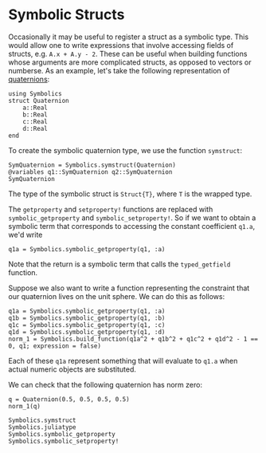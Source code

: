 # Symbolic Structs

Occasionally it may be useful to register a struct as a symbolic type. This would allow one
to write expressions that involve accessing fields of structs, e.g. `A.x + A.y - 2`. These
can be useful when building functions whose arguments are more complicated structs, as 
opposed to vectors or numberse. As an example, let's take the following representation of 
[quaternions](https://en.wikipedia.org/wiki/Quaternion):
```@example struct
using Symbolics
struct Quaternion
    a::Real
    b::Real
    c::Real
    d::Real
end
```

To create the symbolic quaternion type, we use the function `symstruct`:
```@example struct
SymQuaternion = Symbolics.symstruct(Quaternion)
@variables q1::SymQuaternion q2::SymQuaternion
SymQuaternion
```
The type of the symbolic struct is `Struct{T}`, where `T` is the wrapped type.

The `getproperty` and `setproperty!` functions are replaced with `symbolic_getproperty`
and `symbolic_setproperty!`. So if we want to obtain a symbolic term that corresponds
to accessing the constant coefficient `q1.a`, we'd write
```@example struct
q1a = Symbolics.symbolic_getproperty(q1, :a)
```
Note that the return is a symbolic term that calls the `typed_getfield` function.

Suppose we also want to write a function representing the constraint that our quaternion
lives on the unit sphere. We can do this as follows:
```@example struct
q1a = Symbolics.symbolic_getproperty(q1, :a)
q1b = Symbolics.symbolic_getproperty(q1, :b)
q1c = Symbolics.symbolic_getproperty(q1, :c)
q1d = Symbolics.symbolic_getproperty(q1, :d)
norm_1 = Symbolics.build_function(q1a^2 + q1b^2 + q1c^2 + q1d^2 - 1 == 0, q1; expression = false)
```
Each of these `q1a` represent something that will evaluate to `q1.a` when actual numeric
objects are substituted.

We can check that the following quaternion has norm zero:
```@example struct
q = Quaternion(0.5, 0.5, 0.5, 0.5)
norm_1(q)
```

```@docs
Symbolics.symstruct
Symbolics.juliatype
Symbolics.symbolic_getproperty
Symbolics.symbolic_setproperty!
```
